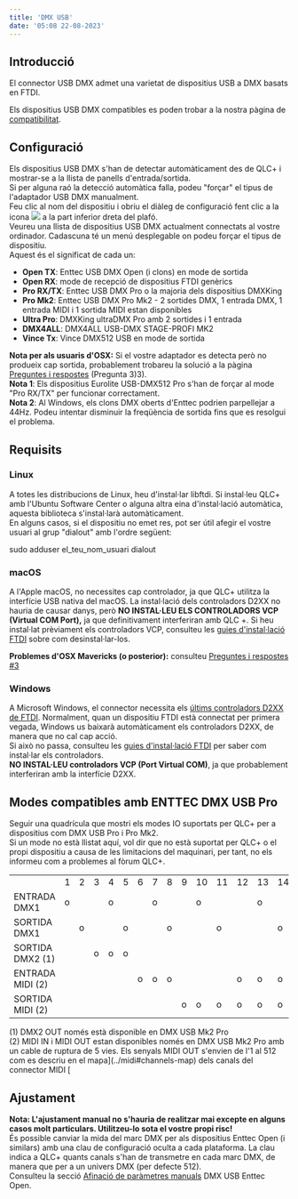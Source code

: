 ```yaml
---
title: 'DMX USB'
date: '05:08 22-08-2023'
---
```


Introducció
------------

El connector USB DMX admet una varietat de dispositius USB a DMX basats en FTDI.

Els dispositius USB DMX compatibles es poden trobar a la nostra pàgina de [compatibilitat](https://www.qlcplus.org/discover/compatibility).

Configuració
-------------

Els dispositius USB DMX s'han de detectar automàticament des de QLC+ i mostrar-se a la llista de panells d'entrada/sortida.  
Si per alguna raó la detecció automàtica falla, podeu "forçar" el tipus de l'adaptador USB DMX manualment.  
Feu clic al nom del dispositiu i obriu el diàleg de configuració fent clic a la icona ![](/basics/configure.png) a la part inferior dreta del plafó.  
Veureu una llista de dispositius USB DMX actualment connectats al vostre ordinador. Cadascuna té un menú desplegable on podeu forçar el tipus de dispositiu.  
Aquest és el significat de cada un:

* **Open TX**: Enttec USB DMX Open (i clons) en mode de sortida
* **Open RX**: mode de recepció de dispositius FTDI genèrics
* **Pro RX/TX**: Enttec USB DMX Pro o la majoria dels dispositius DMXKing
* **Pro Mk2**: Enttec USB DMX Pro Mk2 - 2 sortides DMX, 1 entrada DMX, 1 entrada MIDI i 1 sortida MIDI estan disponibles
* **Ultra Pro**: DMXKing ultraDMX Pro amb 2 sortides i 1 entrada
* **DMX4ALL**: DMX4ALL USB-DMX STAGE-PROFI MK2
* **Vince Tx**: Vince DMX512 USB en mode de sortida

**Nota per als usuaris d'OSX:** Si el vostre adaptador es detecta però no produeix cap sortida, probablement trobareu la solució a la pàgina [Preguntes i respostes](/basics/questions-and-answers) (Pregunta 3)3).  
**Nota 1**: Els dispositius Eurolite USB-DMX512 Pro s'han de forçar al mode "Pro RX/TX" per funcionar correctament.  
**Nota 2**: Al Windows, els clons DMX oberts d'Enttec podrien parpellejar a 44Hz. Podeu intentar disminuir la freqüència de sortida fins que es resolgui el problema.

Requisits
------------

### Linux

A totes les distribucions de Linux, heu d'instal·lar libftdi. Si instal·leu QLC+ amb l'Ubuntu Software Center o alguna altra eina d'instal·lació automàtica, aquesta biblioteca s'instal·larà automàticament.  
En alguns casos, si el dispositiu no emet res, pot ser útil afegir el vostre usuari al grup "dialout" amb l'ordre següent:

sudo adduser el\_teu\_nom\_usuari dialout

### macOS

A l'Apple macOS, no necessites cap controlador, ja que QLC+ utilitza la interfície USB nativa del macOS. La instal·lació dels controladors D2XX no hauria de causar danys, però **NO INSTAL·LEU ELS CONTROLADORS VCP (Virtual COM Port),** ja que definitivament interferiran amb QLC +. Si heu instal·lat prèviament els controladors VCP, consulteu les [guies d'instal·lació FTDI](http://www.ftdichip.com/Support/Documents/InstallGuides.htm) sobre com desinstal·lar-los.

**Problemes d'OSX Mavericks (o posterior):** consulteu [Preguntes i respostes #3](/basics/questions-and-answers)

### Windows

A Microsoft Windows, el connector necessita els [últims controladors D2XX de FTDI](http://www.ftdichip.com/Drivers/D2XX.htm). Normalment, quan un dispositiu FTDI està connectat per primera vegada, Windows us baixarà automàticament els controladors D2XX, de manera que no cal cap acció.  
Si això no passa, consulteu les [guies d'instal·lació FTDI](http://www.ftdichip.com/Support/Documents/InstallGuides.htm) per saber com instal·lar els controladors.  
**NO INSTAL·LEU controladors VCP (Port Virtual COM)**, ja que probablement interferiran amb la interfície D2XX.

Modes compatibles amb ENTTEC DMX USB Pro
----------------------------------

Seguir una quadrícula que mostri els modes IO suportats per QLC+ per a dispositius com DMX USB Pro i Pro Mk2.  
Si un mode no està llistat aquí, vol dir que no està suportat per QLC+ o el propi dispositiu a causa de les limitacions del maquinari, per tant, no els informeu com a problemes al fòrum QLC+.


|     |     |     |     |     |     |     |     |     |     |     |     |     |     |     |
| --- | --- | --- | --- | --- | --- | --- | --- | --- | --- | --- | --- | --- | --- | --- |
|     | 1 | 2 | 3 | 4 | 5 | 6 | 7 | 8 | 9 | 10 | 11 | 12 | 13 | 14 |
| ENTRADA DMX1 | o |     |     | o |     |     | o |     |     | o |     |     | o |     |
| SORTIDA DMX1 |     | o |     |     | o |     |     | o |     |     | o |     |     | o |
| SORTIDA DMX2 (1) |     |     | o | o | o |     |     |     |     |     |     |     |     |     |
| ENTRADA MIDI (2) |     |     |     |     |     | o | o | o |     |     |     | o | o | o |
| SORTIDA MIDI (2) |     |     |     |     |     |     |     |     | o | o | o | o | o | o |


(1) DMX2 OUT només està disponible en DMX USB Mk2 Pro  
(2) MIDI IN i MIDI OUT estan disponibles només en DMX USB Mk2 Pro amb un cable de ruptura de 5 vies. Els senyals MIDI OUT s'envien de l'1 al 512 com es descriu en el mapa](../midi#channels-map) dels canals del connector MIDI [

Ajustament
------

**Nota: L'ajustament manual no s'hauria de realitzar mai excepte en alguns casos molt particulars. Utilitzeu-lo sota el vostre propi risc!**  
És possible canviar la mida del marc DMX per als dispositius Enttec Open (i similars) amb una clau de configuració oculta a cada plataforma. La clau indica a QLC+ quants canals s'han de transmetre en cada marc DMX, de manera que per a un univers DMX (per defecte 512).  
Consulteu la secció [Afinació de paràmetres manuals](/advanced/parameters-tuning#2-numero-de-canals-dmx-usb-enttec-open) DMX USB Enttec Open.

